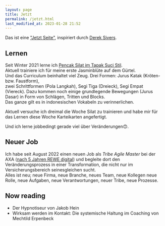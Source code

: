 ```yaml
---
layout: page
title: Jetzt
permalink: /jetzt.html
last_modified_at: 2023-01-28 21:52
---
```

Das ist eine ["Jetzt Seite"](https://nownownow.com/about), 
inspiriert durch [Derek Sivers](https://sive.rs/).   
## Lernen

Seit Winter 2021 lerne ich [Pencak Silat im Tapak Suci Stil](https://www.tapak-suci.de/).   
Aktuell trainiere ich für meine erste Jasminblüte auf dem Gürtel.   
Und das Curriculum beinhaltet viel Zeug. 
Drei Formen: Jurus Katak (Kröten- bzw. Faustform),  
zwei Schrittformen (Pola Langkah), Segi Tiga (Dreieck), Segi Empat (Viereck).
Dazu kommen noch einige grundlegende Bewegungen (Jurus Dasar) 
in Form von Schlägen, Tritten und Blocks.   
Das ganze gilt es in indonesischen Vokabeln zu verinnerlichen.

Aktuell versuche ich dreimal die Woche Silat zu trainieren 
und habe mir für das Lernen diese Woche Karteikarten angefertigt.

Und ich lerne jobbedingt gerade viel über Veränderungen🙃.

## Neuer Job

Ich habe seit August 2022 einen neuen Job als *Tribe Agile Master* bei der AXA 
([nach 5 Jahren REWE digital](
/2022/08/15/5-jahre-rewe-digital-danke-auf-wiedersehen.html))
und begleite dort den Veränderungsprozess in einer Transformation,
die nicht nur im Versicherungsbereich seinesgleichen sucht.   
Alles ist neu; neue Firma, neue Branche, neues Team, neue Kollegen
neue Rolle, neue Aufgaben, neue Verantwortungen, neuer Tribe, neue Prozesse.

## Now reading

- Der Hypnotiseur von Jakob Hein
- Wirksam werden im Kontakt: Die systemische Haltung im Coaching 
von Mechtild Erpenbeck 


